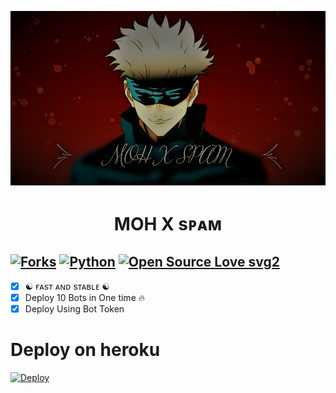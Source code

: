 <p align="center">
  <img src="./resources/Screenshot (19).png" alt="BOT-SPAM Logo">
</p>
<h1 align="center">
<h1 align="center">
  <b>MOH X sᴘᴀᴍ</b>
</h1>

[![Forks](https://img.shields.io/github/forks/hitmolive/Spambot?style=flat-square&color=orange)](https://github.com/hitmolive/Spambot/fork)
[![Python](https://img.shields.io/badge/Python-v3.9.7-blue)](https://www.python.org/)
[![Open Source Love svg2](https://badges.frapsoft.com/os/v2/open-source.svg?v=103)](https://github.com/hitmolive/Spambot)   
----
 
- [x] ☯︎ ғᴀsᴛ ᴀɴᴅ sᴛᴀʙʟᴇ ☯︎
- [x] Deploy 10 Bots in One time 🔥
- [x] Deploy Using Bot Token 

# Deploy on heroku

[![Deploy](https://www.herokucdn.com/deploy/button.svg)](https://heroku.com/deploy?template=https://github.com/hitmolive/spambot)


